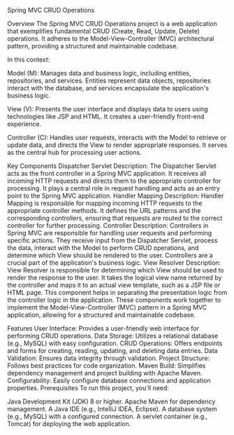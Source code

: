 Spring MVC CRUD Operations


Overview
The Spring MVC CRUD Operations project is a web application that exemplifies fundamental CRUD (Create, Read, Update, Delete) operations. It adheres to the Model-View-Controller (MVC) architectural pattern, providing a structured and maintainable codebase.

In this context:

Model (M): Manages data and business logic, including entities, repositories, and services. Entities represent data objects, repositories interact with the database, and services encapsulate the application's business logic.

View (V): Presents the user interface and displays data to users using technologies like JSP and HTML. It creates a user-friendly front-end experience.

Controller (C): Handles user requests, interacts with the Model to retrieve or update data, and directs the View to render appropriate responses. It serves as the central hub for processing user actions.

Key Components
Dispatcher Servlet
Description: The Dispatcher Servlet acts as the front controller in a Spring MVC application. It receives all incoming HTTP requests and directs them to the appropriate controller for processing. It plays a central role in request handling and acts as an entry point to the Spring MVC application.
Handler Mapping
Description: Handler Mapping is responsible for mapping incoming HTTP requests to the appropriate controller methods. It defines the URL patterns and the corresponding controllers, ensuring that requests are routed to the correct controller for further processing.
Controller
Description: Controllers in Spring MVC are responsible for handling user requests and performing specific actions. They receive input from the Dispatcher Servlet, process the data, interact with the Model to perform CRUD operations, and determine which View should be rendered to the user. Controllers are a crucial part of the application's business logic.
View Resolver
Description: View Resolver is responsible for determining which View should be used to render the response to the user. It takes the logical view name returned by the controller and maps it to an actual view template, such as a JSP file or HTML page. This component helps in separating the presentation logic from the controller logic in the application.
These components work together to implement the Model-View-Controller (MVC) pattern in a Spring MVC application, allowing for a structured and maintainable codebase.

Features
User Interface: Provides a user-friendly web interface for performing CRUD operations.
Data Storage: Utilizes a relational database (e.g., MySQL) with easy configuration.
CRUD Operations: Offers endpoints and forms for creating, reading, updating, and deleting data entries.
Data Validation: Ensures data integrity through validation.
Project Structure: Follows best practices for code organization.
Maven Build: Simplifies dependency management and project building with Apache Maven.
Configurability: Easily configure database connections and application properties.
Prerequisites
To run this project, you'll need:

Java Development Kit (JDK) 8 or higher.
Apache Maven for dependency management.
A Java IDE (e.g., IntelliJ IDEA, Eclipse).
A database system (e.g., MySQL) with a configured connection.
A servlet container (e.g., Tomcat) for deploying the web application.
